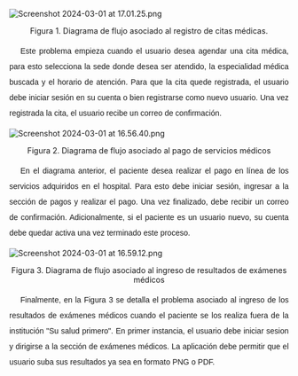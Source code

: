 ![Screenshot 2024-03-01 at 17.01.25.png](/.attachments/Screenshot%202024-03-01%20at%2017.01.25-a263c6e9-58a3-4fd8-b896-19e7d6703e2f.png)
<p style="text-align: center;">
Figura 1. Diagrama de flujo asociado al registro de citas médicas.

<p style="text-indent:20px; line-height:2; font-family: Arial, sans-serif; font-size: 14px; text-align: justify;">
Este problema empieza cuando el usuario desea agendar una cita médica, para esto selecciona la sede donde desea ser atendido, la especialidad médica buscada y el horario de atención. Para que la cita quede registrada, el usuario debe iniciar sesión en su cuenta o bien registrarse como nuevo usuario. Una vez registrada la cita, el usuario recibe un correo de confirmación. 

![Screenshot 2024-03-01 at 16.56.40.png](/.attachments/Screenshot%202024-03-01%20at%2016.56.40-c44f9a07-dc67-489a-9962-dce93b205991.png)

<p style="text-align: center;">
Figura 2. Diagrama de flujo asociado al pago de servicios médicos

<p style="text-indent:20px; line-height:2; font-family: Arial, sans-serif; font-size: 14px; text-align: justify;">
En el diagrama anterior, el paciente desea realizar el pago en línea de los servicios adquiridos en el hospital. Para esto debe iniciar sesión, ingresar a la sección de pagos y realizar el pago. Una vez finalizado, debe recibir un correo de confirmación. Adicionalmente, si el paciente es un usuario nuevo, su cuenta debe quedar activa una vez terminado este proceso. 

![Screenshot 2024-03-01 at 16.59.12.png](/.attachments/Screenshot%202024-03-01%20at%2016.59.12-33ecf403-0f85-4195-80c3-0c42bc5214e7.png)
<p style="text-align: center;">
Figura 3. Diagrama de flujo asociado al ingreso de resultados de exámenes médicos

<p style="text-indent:20px; line-height:2; font-family: Arial, sans-serif; font-size: 14px; text-align: justify;">
Finalmente, en la Figura 3 se detalla el problema asociado al ingreso de los resultados de exámenes médicos cuando el paciente se los realiza fuera de la institución "Su salud primero". En primer instancia, el usuario debe iniciar sesion y dirigirse a la sección de exámenes médicos. La aplicación debe permitir que el usuario suba sus resultados ya sea en formato PNG o PDF.